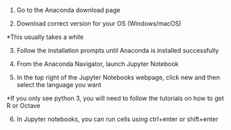 1. Go to the Anaconda download page

2. Download correct version for your OS (Windows/macOS)

  *This usually takes a while
  
3. Follow the installation prompts until Anaconda is installed successfully

4. From the Anaconda Navigator, launch Jupyter Notebook

5. In the top right of the Jupyter Notebooks webpage, click new and then select the language you want

  *If you only see python 3, you will need to follow the tutorials on how to get R or Octave
  
6. In Jupyter notebooks, you can run cells using ctrl+enter or shift+enter
